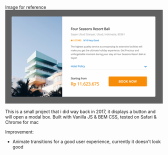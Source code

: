 Image for reference
![img](what-it-would-look-like.png)

This is a small project that i did way back in 2017, it displays a button and will open a modal box.
Built with Vanilla JS & BEM CSS, tested on Safari & Chrome for mac

Improvement:
- Animate transitions for a good user experience, currently it doesn't look good

